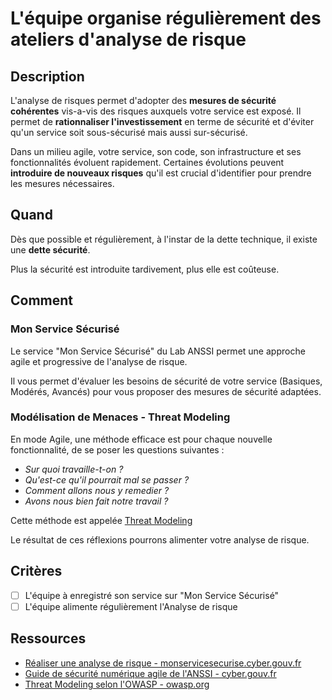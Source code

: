 # L'équipe organise régulièrement des ateliers d'analyse de risque

## Description

L'analyse de risques permet d'adopter des **mesures de sécurité cohérentes**
vis-a-vis des risques auxquels votre service est exposé.
Il permet de **rationnaliser l'investissement** en terme de sécurité et d'éviter
qu'un service soit sous-sécurisé mais aussi sur-sécurisé.

Dans un milieu agile, votre service, son code, son infrastructure et ses
fonctionnalités évoluent rapidement. Certaines évolutions peuvent
**introduire de nouveaux risques** qu'il est crucial d'identifier pour
prendre les mesures nécessaires.

## Quand

Dès que possible et régulièrement, à l'instar de la dette technique, il existe
une **dette sécurité**.

Plus la sécurité est introduite tardivement, plus elle est coûteuse.

## Comment

### Mon Service Sécurisé

Le service "Mon Service Sécurisé" du Lab ANSSI permet une approche agile et
progressive de l'analyse de risque.

Il vous permet d'évaluer les besoins de sécurité de votre service (Basiques,
Modérés, Avancés) pour vous proposer des mesures de sécurité adaptées.

### Modélisation de Menaces - Threat Modeling

En mode Agile, une méthode efficace est pour chaque nouvelle fonctionnalité,
de se poser les questions suivantes :

* *Sur quoi travaille-t-on ?*
* *Qu'est-ce qu'il pourrait mal se passer ?*
* *Comment allons nous y remedier ?*
* *Avons nous bien fait notre travail ?*

Cette méthode est appelée
[Threat Modeling](https://owasp.org/www-community/Threat_Modeling)

Le résultat de ces réflexions pourrons alimenter votre analyse de risque.

## Critères

 - [ ] L'équipe à enregistré son service sur "Mon Service Sécurisé"
 - [ ] L'équipe alimente régulièrement l'Analyse de risque

## Ressources

* [Réaliser une analyse de risque - monservicesecurise.cyber.gouv.fr](https://monservicesecurise.cyber.gouv.fr/articles/realiser-une-analyse-de-risques-de-la-securite-du-service)
* [Guide de sécurité numérique agile de l'ANSSI - cyber.gouv.fr](https://cyber.gouv.fr/sites/default/files/2018/11/guide-securite-numerique-agile-anssi-pa-v1.pdf)
* [Threat Modeling selon l'OWASP - owasp.org ](https://owasp.org/www-community/Threat_Modeling)
